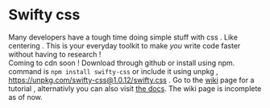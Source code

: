 # Swifty css

Many developers have a tough time doing simple stuff with css . Like centering . This is your everyday toolkit to make _you_ write code faster without having to research ! <br />
Coming to cdn soon ! Download through github or install using npm. command is ```npm install swifty-css``` or include it using unpkg , https://unpkg.com/swifty-css@1.0.12/swifty.css .
Go to the [wiki](https://github.com/PrateekPathak9002/swifty/wiki/Centering) page for a tutorial , alternativly you can also visit [the docs](https://prateekpathak9002.github.io/swifty-css/). The wiki page is incomplete as of now. 
